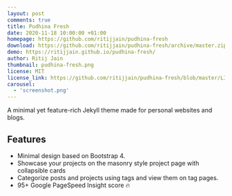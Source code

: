 ```yaml
---
layout: post
comments: true
title: Pudhina Fresh
date: 2020-11-18 10:00:00 +01:00
homepage: https://github.com/ritijjain/pudhina-fresh
download: https://github.com/ritijjain/pudhina-fresh/archive/master.zip
demo: https://ritijjain.github.io/pudhina-fresh/
author: Ritij Jain
thumbnail: pudhina-fresh.png
license: MIT
license_link: https://github.com/ritijjain/pudhina-fresh/blob/master/LICENSE
carousel:
  - 'screenshot.png'
---
```


A minimal yet feature-rich Jekyll theme made for personal websites and blogs.

## Features

* Minimal design based on Bootstrap 4.
* Showcase your projects on the masonry style project page with collapsible cards
* Categorize posts and projects using tags and view them on tag pages.
* 95+ Google PageSpeed Insight score 🔥

